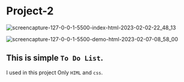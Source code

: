 # Project-2

![screencapture-127-0-0-1-5500-index-html-2023-02-02-22_48_13](https://user-images.githubusercontent.com/99037494/216396015-5bf96ba2-cec2-4163-b1b8-ba4c27dff67c.png)

![screencapture-127-0-0-1-5500-demo-html-2023-02-07-08_58_00](https://user-images.githubusercontent.com/99037494/217141079-f80e17eb-76d6-45be-97c9-79613909b8f1.png)

## This is simple `To Do List`.
 
 
 I used in this project Only `HIML` and `css`.
